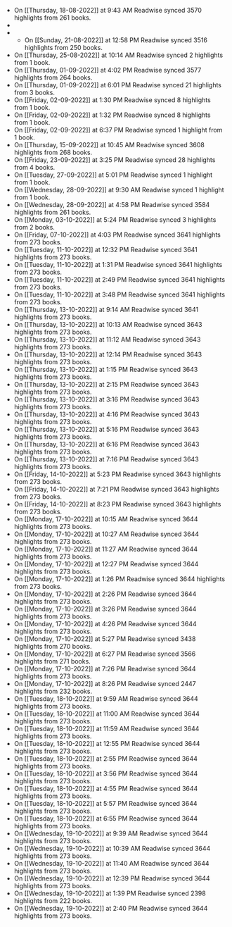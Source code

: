 - On [[Thursday, 18-08-2022]] at 9:43 AM Readwise synced 3570 highlights from 261 books.
-
- * On [[Sunday, 21-08-2022]] at 12:58 PM Readwise synced 3516 highlights from 250 books.
- On [[Thursday, 25-08-2022]] at 10:14 AM Readwise synced 2 highlights from 1 book.
- On [[Thursday, 01-09-2022]] at 4:02 PM Readwise synced 3577 highlights from 264 books.
- On [[Thursday, 01-09-2022]] at 6:01 PM Readwise synced 21 highlights from 3 books.
- On [[Friday, 02-09-2022]] at 1:30 PM Readwise synced 8 highlights from 1 book.
- On [[Friday, 02-09-2022]] at 1:32 PM Readwise synced 8 highlights from 1 book.
- On [[Friday, 02-09-2022]] at 6:37 PM Readwise synced 1 highlight from 1 book.
- On [[Thursday, 15-09-2022]] at 10:45 AM Readwise synced 3608 highlights from 268 books.
- On [[Friday, 23-09-2022]] at 3:25 PM Readwise synced 28 highlights from 4 books.
- On [[Tuesday, 27-09-2022]] at 5:01 PM Readwise synced 1 highlight from 1 book.
- On [[Wednesday, 28-09-2022]] at 9:30 AM Readwise synced 1 highlight from 1 book.
- On [[Wednesday, 28-09-2022]] at 4:58 PM Readwise synced 3584 highlights from 261 books.
- On [[Monday, 03-10-2022]] at 5:24 PM Readwise synced 3 highlights from 2 books.
- On [[Friday, 07-10-2022]] at 4:03 PM Readwise synced 3641 highlights from 273 books.
- On [[Tuesday, 11-10-2022]] at 12:32 PM Readwise synced 3641 highlights from 273 books.
- On [[Tuesday, 11-10-2022]] at 1:31 PM Readwise synced 3641 highlights from 273 books.
- On [[Tuesday, 11-10-2022]] at 2:49 PM Readwise synced 3641 highlights from 273 books.
- On [[Tuesday, 11-10-2022]] at 3:48 PM Readwise synced 3641 highlights from 273 books.
- On [[Thursday, 13-10-2022]] at 9:14 AM Readwise synced 3641 highlights from 273 books.
- On [[Thursday, 13-10-2022]] at 10:13 AM Readwise synced 3643 highlights from 273 books.
- On [[Thursday, 13-10-2022]] at 11:12 AM Readwise synced 3643 highlights from 273 books.
- On [[Thursday, 13-10-2022]] at 12:14 PM Readwise synced 3643 highlights from 273 books.
- On [[Thursday, 13-10-2022]] at 1:15 PM Readwise synced 3643 highlights from 273 books.
- On [[Thursday, 13-10-2022]] at 2:15 PM Readwise synced 3643 highlights from 273 books.
- On [[Thursday, 13-10-2022]] at 3:16 PM Readwise synced 3643 highlights from 273 books.
- On [[Thursday, 13-10-2022]] at 4:16 PM Readwise synced 3643 highlights from 273 books.
- On [[Thursday, 13-10-2022]] at 5:16 PM Readwise synced 3643 highlights from 273 books.
- On [[Thursday, 13-10-2022]] at 6:16 PM Readwise synced 3643 highlights from 273 books.
- On [[Thursday, 13-10-2022]] at 7:16 PM Readwise synced 3643 highlights from 273 books.
- On [[Friday, 14-10-2022]] at 5:23 PM Readwise synced 3643 highlights from 273 books.
- On [[Friday, 14-10-2022]] at 7:21 PM Readwise synced 3643 highlights from 273 books.
- On [[Friday, 14-10-2022]] at 8:23 PM Readwise synced 3643 highlights from 273 books.
- On [[Monday, 17-10-2022]] at 10:15 AM Readwise synced 3644 highlights from 273 books.
- On [[Monday, 17-10-2022]] at 10:27 AM Readwise synced 3644 highlights from 273 books.
- On [[Monday, 17-10-2022]] at 11:27 AM Readwise synced 3644 highlights from 273 books.
- On [[Monday, 17-10-2022]] at 12:27 PM Readwise synced 3644 highlights from 273 books.
- On [[Monday, 17-10-2022]] at 1:26 PM Readwise synced 3644 highlights from 273 books.
- On [[Monday, 17-10-2022]] at 2:26 PM Readwise synced 3644 highlights from 273 books.
- On [[Monday, 17-10-2022]] at 3:26 PM Readwise synced 3644 highlights from 273 books.
- On [[Monday, 17-10-2022]] at 4:26 PM Readwise synced 3644 highlights from 273 books.
- On [[Monday, 17-10-2022]] at 5:27 PM Readwise synced 3438 highlights from 270 books.
- On [[Monday, 17-10-2022]] at 6:27 PM Readwise synced 3566 highlights from 271 books.
- On [[Monday, 17-10-2022]] at 7:26 PM Readwise synced 3644 highlights from 273 books.
- On [[Monday, 17-10-2022]] at 8:26 PM Readwise synced 2447 highlights from 232 books.
- On [[Tuesday, 18-10-2022]] at 9:59 AM Readwise synced 3644 highlights from 273 books.
- On [[Tuesday, 18-10-2022]] at 11:00 AM Readwise synced 3644 highlights from 273 books.
- On [[Tuesday, 18-10-2022]] at 11:59 AM Readwise synced 3644 highlights from 273 books.
- On [[Tuesday, 18-10-2022]] at 12:55 PM Readwise synced 3644 highlights from 273 books.
- On [[Tuesday, 18-10-2022]] at 2:55 PM Readwise synced 3644 highlights from 273 books.
- On [[Tuesday, 18-10-2022]] at 3:56 PM Readwise synced 3644 highlights from 273 books.
- On [[Tuesday, 18-10-2022]] at 4:55 PM Readwise synced 3644 highlights from 273 books.
- On [[Tuesday, 18-10-2022]] at 5:57 PM Readwise synced 3644 highlights from 273 books.
- On [[Tuesday, 18-10-2022]] at 6:55 PM Readwise synced 3644 highlights from 273 books.
- On [[Wednesday, 19-10-2022]] at 9:39 AM Readwise synced 3644 highlights from 273 books.
- On [[Wednesday, 19-10-2022]] at 10:39 AM Readwise synced 3644 highlights from 273 books.
- On [[Wednesday, 19-10-2022]] at 11:40 AM Readwise synced 3644 highlights from 273 books.
- On [[Wednesday, 19-10-2022]] at 12:39 PM Readwise synced 3644 highlights from 273 books.
- On [[Wednesday, 19-10-2022]] at 1:39 PM Readwise synced 2398 highlights from 222 books.
- On [[Wednesday, 19-10-2022]] at 2:40 PM Readwise synced 3644 highlights from 273 books.